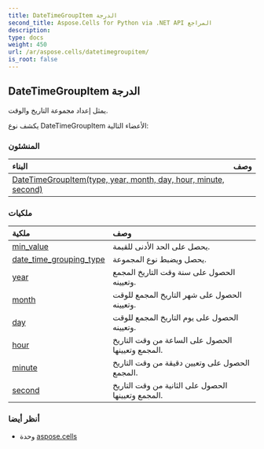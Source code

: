 ```yaml
---
title: DateTimeGroupItem الدرجة
second_title: Aspose.Cells for Python via .NET API المراجع
description:
type: docs
weight: 450
url: /ar/aspose.cells/datetimegroupitem/
is_root: false
---
```

##  DateTimeGroupItem الدرجة
يمثل إعداد مجموعة التاريخ والوقت.



يكشف نوع DateTimeGroupItem الأعضاء التالية:

###  المنشئون
| البناء| وصف|
| :- | :- |
| [DateTimeGroupItem(type, year, month, day, hour, minute, second)](/cells/python-net/ar/aspose.cells/datetimegroupitem/__init__/#DateTimeGroupingType-int-int-int-int-int-int) |  |


###  ملكيات
| ملكية| وصف|
| :- | :- |
| [min_value](/cells/python-net/ar/aspose.cells/datetimegroupitem/min_value) | يحصل على الحد الأدنى للقيمة.|
| [date_time_grouping_type](/cells/python-net/ar/aspose.cells/datetimegroupitem/date_time_grouping_type) | يحصل ويضبط نوع المجموعة.|
| [year](/cells/python-net/ar/aspose.cells/datetimegroupitem/year) | الحصول على سنة وقت التاريخ المجمع وتعيينه.|
| [month](/cells/python-net/ar/aspose.cells/datetimegroupitem/month) | الحصول على شهر التاريخ المجمع للوقت وتعيينه.|
| [day](/cells/python-net/ar/aspose.cells/datetimegroupitem/day) | الحصول على يوم التاريخ المجمع للوقت وتعيينه.|
| [hour](/cells/python-net/ar/aspose.cells/datetimegroupitem/hour) | الحصول على الساعة من وقت التاريخ المجمع وتعيينها.|
| [minute](/cells/python-net/ar/aspose.cells/datetimegroupitem/minute) | الحصول على وتعيين دقيقة من وقت التاريخ المجمع.|
| [second](/cells/python-net/ar/aspose.cells/datetimegroupitem/second) | الحصول على الثانية من وقت التاريخ المجمع وتعيينها.|



###  أنظر أيضا
* وحدة [aspose.cells](..)
